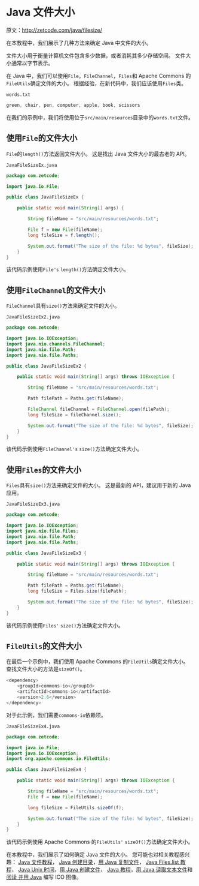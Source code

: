 # Java 文件大小

原文：http://zetcode.com/java/filesize/

在本教程中，我们展示了几种方法来确定 Java 中文件的大小。

文件大小用于衡量计算机文件包含多少数据，或者消耗其多少存储空间。 文件大小通常以字节表示。

在 Java 中，我们可以使用`File`，`FileChannel`，`Files`和 Apache Commons 的`FileUtils`确定文件的大小。 根据经验，在新代码中，我们应该使用`Files`类。

`words.txt`

```java
green, chair, pen, computer, apple, book, scissors

```

在我们的示例中，我们将使用位于`src/main/resources`目录中的`words.txt`文件。

## 使用`File`的文件大小

`File`的`length()`方法返回文件大小。 这是找出 Java 文件大小的最古老的 API。

`JavaFileSizeEx.java`

```java
package com.zetcode;

import java.io.File;

public class JavaFileSizeEx {

    public static void main(String[] args) {

        String fileName = "src/main/resources/words.txt";

        File f = new File(fileName);
        long fileSize = f.length();

        System.out.format("The size of the file: %d bytes", fileSize);
    }
}

```

该代码示例使用`File's` `length()`方法确定文件大小。

## 使用`FileChannel`的文件大小

`FileChannel`具有`size()`方法来确定文件的大小。

`JavaFileSizeEx2.java`

```java
package com.zetcode;

import java.io.IOException;
import java.nio.channels.FileChannel;
import java.nio.file.Path;
import java.nio.file.Paths;

public class JavaFileSizeEx2 {

    public static void main(String[] args) throws IOException {

        String fileName = "src/main/resources/words.txt";

        Path filePath = Paths.get(fileName);

        FileChannel fileChannel = FileChannel.open(filePath);
        long fileSize = fileChannel.size();

        System.out.format("The size of the file: %d bytes", fileSize);
    }
}

```

该代码示例使用`FileChannel's` `size()`方法确定文件大小。

## 使用`Files`的文件大小

`Files`具有`size()`方法来确定文件的大小。 这是最新的 API，建议用于新的 Java 应用。

`JavaFileSizeEx3.java`

```java
package com.zetcode;

import java.io.IOException;
import java.nio.file.Files;
import java.nio.file.Path;
import java.nio.file.Paths;

public class JavaFileSizeEx3 {

    public static void main(String[] args) throws IOException {

        String fileName = "src/main/resources/words.txt";

        Path filePath = Paths.get(fileName);
        long fileSize = Files.size(filePath);        

        System.out.format("The size of the file: %d bytes", fileSize);
    }
}

```

该代码示例使用`Files'` `size()`方法确定文件大小。

## `FileUtils`的文件大小

在最后一个示例中，我们使用 Apache Commons 的`FileUtils`确定文件大小。 查找文件大小的方法是`sizeOf()`。

```java
<dependency>
    <groupId>commons-io</groupId>
    <artifactId>commons-io</artifactId>
    <version>2.6</version>
</dependency>

```

对于此示例，我们需要`commons-io`依赖项。

`JavaFileSizeEx4.java`

```java
package com.zetcode;

import java.io.File;
import java.io.IOException;
import org.apache.commons.io.FileUtils;

public class JavaFileSizeEx4 {

    public static void main(String[] args) throws IOException {

        String fileName = "src/main/resources/words.txt";
        File f = new File(fileName);

        long fileSize = FileUtils.sizeOf(f);        

        System.out.format("The size of the file: %d bytes", fileSize);
    }
}

```

该代码示例使用 Apache Commons 的`FileUtils'` `sizeOf()`方法确定文件大小。

在本教程中，我们展示了如何确定 Java 文件的大小。 您可能也对相关教程感兴趣： [Java 文件教程](/java/file/)， [Java 创建目录](/java/createdirectory/)，[用 Java 复制文件](/java/copyfile/)， [Java Files.list 教程](/java/fileslist/)， [Java Unix 时间](/java/unixtime/)，[用 Java 创建文件](/java/createfile/)， [Java 教程](/lang/java/)，[用 Java 读取文本文件](/articles/javareadtext/)和[阅读 并用 Java](/articles/javaico/) 编写 ICO 图像。